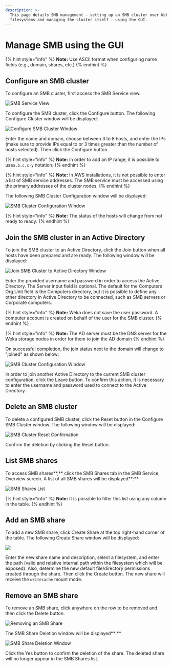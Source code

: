 ```yaml
---
description: >-
  This page details SMB management - setting up an SMB cluster over Weka
  filesystems and managing the cluster itself - using the GUI.
---
```


# Manage SMB using the GUI

{% hint style="info" %}
**Note:** Use ASCII format when configuring name fields (e.g., domain, shares, etc.)
{% endhint %}

## **Configure an SMB cluster**

To configure an SMB cluster, first access the SMB Service view.

![SMB Service View](<../../.gitbook/assets/SMB Clean 3.6.png>)

To configure the SMB cluster, click the Configure button. The following Configure Cluster window will be displayed:

![Configure SMB Cluster Window](<../../.gitbook/assets/SMB Configure 3.6.png>)

Enter the name and domain, choose between 3 to 8 hosts, and enter the IPs (make sure to provide IPs equal to or 3 times greater than the number of hosts selected). Then click the Configure button.

{% hint style="info" %}
**Note:** in order to add an IP range, it is possible to use`a.b.c.x-y` notation.
{% endhint %}

{% hint style="info" %}
**Note:** In AWS installations, it is not possible to enter a list of SMB service addresses. The SMB service must be accessed using the primary addresses of the cluster nodes.
{% endhint %}

The following SMB Cluster Configuration window will be displayed:

![SMB Cluster Configuration Window](<../../.gitbook/assets/SMB cluster not joined 3.6.png>)

{% hint style="info" %}
**Note:** The status of the hosts will change from not ready to ready.
{% endhint %}

## Join the SMB cluster in an Active Directory

To join the SMB cluster to an Active Directory, click the Join button when all hosts have been prepared and are ready. The following window will be displayed:

![Join SMB Cluster to Active Directory Window](../../.gitbook/assets/Selection\_758.png)

Enter the provided username and password in order to access the Active Directory. The Server input field is optional. The default for the Computers Org.Unit field is the Computers directory, but it is possible to define any other directory in Active Directory to be connected, such as SMB servers or Corporate computers.

{% hint style="info" %}
**Note:** Weka does not save the user password. A computer account is created on behalf of the user for the SMB cluster.
{% endhint %}

{% hint style="info" %}
**Note:** The AD server must be the DNS server for the Weka storage nodes in order for them to join the AD domain
{% endhint %}

On successful completion, the join status next to the domain will change to "joined" as shown below:

![SMB Cluster Configuration Window](<../../.gitbook/assets/SMB cluster joined 3.6.png>)

In order to join another Active Directory to the current SMB cluster configuration, click the Leave button. To confirm this action, it is necessary to enter the username and password used to connect to the Active Directory.

## Delete an SMB cluster

To delete a configured SMB cluster, click the Reset button in the Configure SMB Cluster window. The following window will be displayed:

![SMB Cluster Reset Confirmation](<../../.gitbook/assets/SMB cluster reset 3.6.png>)

Confirm the deletion by clicking the Reset button.

## **List SMB shares**

To access SMB shares**,** click the SMB Shares tab in the SMB Service Overview screen. A list of all SMB shares will be displayed**:**

![SMB Shares List](<../../.gitbook/assets/SMB shares biew 3.6.png>)

{% hint style="info" %}
**Note:** It is possible to filter this list using any column in the table.
{% endhint %}

## Add an SMB share

To add a new SMB share, click Create Share at the top right-hand corner of the table. The following Create Share window will be displayed:

![](<../../.gitbook/assets/Screen Shot 2019-07-28 at 9.49.20.png>)

Enter the new share name and description, select a filesystem, and enter the path (valid and relative internal path within the filesystem which will be exposed). Also, determine the new default file/directory permissions created through the share. Then click the Create button. The new share will receive the `writecache` mount mode.

## Remove an SMB share

To remove an SMB share, click anywhere on the row to be removed and then click the Delete button.

![Removing an SMB Share](<../../.gitbook/assets/SMB shares biew 3.6.png>)

The SMB Share Deletion window will be displayed**:**

![SMB Share Deletion Window](<../../.gitbook/assets/SMB share deletion 3.6.png>)

Click the Yes button to confirm the deletion of the share. The deleted share will no longer appear in the SMB Shares list.
